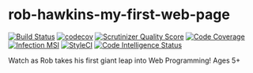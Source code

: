 # rob-hawkins-my-first-web-page
[![Build Status](https://travis-ci.com/shrikeh/rob-hawkins-my-first-web-page.svg?branch=master)](https://travis-ci.com/shrikeh/rob-hawkins-my-first-web-page)
[![codecov](https://codecov.io/gh/shrikeh/rob-hawkins-my-first-web-page/branch/master/graph/badge.svg)](https://codecov.io/gh/shrikeh/rob-hawkins-my-first-web-page)
[![Scrutinizer Quality Score](https://scrutinizer-ci.com/g/shrikeh/rob-hawkins-my-first-web-page/badges/quality-score.png)](https://scrutinizer-ci.com/g/shrikeh/rob-hawkins-my-first-web-page/)
[![Code Coverage](https://coveralls.io/repos/github/shrikeh/rob-hawkins-my-first-web-page/badge.svg?branch=master)](https://coveralls.io/github/shrikeh/rob-hawkins-my-first-web-page)
[![Infection MSI](https://badge.stryker-mutator.io/github.com/shrikeh/rob-hawkins-my-first-web-page/master?style=flat)](https://infection.github.io)
[![StyleCI](https://github.styleci.io/repos/236858731/shield?style=flat)](https://styleci.io/repos/236858731)
[![Code Intelligence Status](https://scrutinizer-ci.com/g/shrikeh/rob-hawkins-my-first-web-page/badges/code-intelligence.svg?b=master)](https://scrutinizer-ci.com/code-intelligence)

Watch as Rob takes his first giant leap into Web Programming! Ages 5+
